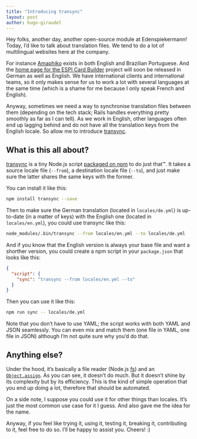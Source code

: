 ```yaml
---
title: "Introducing transync"
layout: post
author: hugo-giraudel
---
```


Hey folks, another day, another open-source module at Edenspiekermann! Today, I’d like to talk about translation files. We tend to do a lot of multilingual websites here at the company.

For instance [Amaphiko](https://amaphiko.redbull.com/en) exists in both English and Brazilian Portuguese. And the [home page for the ESPI Card Builder](http://cards.edenspiekermann.com) project will soon be released in German as well as English. We have international clients and international teams, so it only makes sense for us to work a lot with several languages at the same time (which is a shame for me because I only speak French and English).

Anyway, sometimes we need a way to synchronise translation files between them (depending on the tech stack; Rails handles everything pretty smoothly as far as I can tell). As we work in English, other languages often end up lagging behind and do not have all the translation keys from the English locale. So allow me to introduce [transync](https://github.com/edenspiekermann/transync).

## What is this all about?

[transync](https://github.com/edenspiekermann/transync) is a tiny Node.js script [packaged on npm](https://www.npmjs.com/package/transync) to do just that™. It takes a source locale file (`--from`), a destination locale file (`--to`), and just make sure the latter shares the same keys with the former.

You can install it like this:

```sh
npm install transync --save
```

Then to make sure the German translation (located in `locales/de.yml`) is up-to-date (in a matter of keys) with the English one (located in `locales/en.yml`), you could use transync like this:

```sh
node_modules/.bin/transync --from locales/en.yml --to locales/de.yml
```

And if you know that the English version is always your base file and want a shorther version, you could create a npm script in your `package.json` that looks like this:

```json
{
  "script": {
    "sync": "transync --from locales/en.yml --to"
  }
}
```

Then you can use it like this:

```sh
npm run sync -- locales/de.yml
```

Note that you don’t have to use YAML; the script works with both YAML and JSON seamlessly. You can even mix and match them (one file in YAML, one file in JSON) although I’m not quite sure why you’d do that.

## Anything else?

Under the hood, it’s basically a file reader (Node.js [fs](https://nodejs.org/api/fs.html)) and an [`Object.assign`](https://developer.mozilla.org/en-US/docs/Web/JavaScript/Reference/Global_Objects/Object/assign). As you can see, it doesn’t do much. But it doesn’t shine by its complexity but by its efficiency. This is the kind of simple operation that you end up doing a lot, therefore that should be automated.

On a side note, I suppose you could use it for other things than locales. It’s just the most common use case for it I guess. And also gave me the idea for the name.

Anyway, if you feel like trying it, using it, testing it, breaking it, contributing to it, feel free to do so. I’ll be happy to assist you. Cheers! :)
